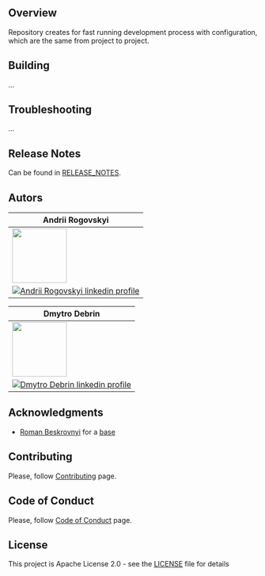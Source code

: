 ## Overview
Repository creates for fast running development process with configuration, which are the same from project to project.

## Building
...

## Troubleshooting
...

## Release Notes
Can be found in [RELEASE_NOTES](RELEASE_NOTES.md).

## Autors

| **Andrii Rogovskyi**      |
| ----------- |
| <img src="https://media-exp1.licdn.com/dms/image/C4E03AQF1ARHm_IRZXA/profile-displayphoto-shrink_800_800/0/1619955291205?e=1655337600&v=beta&t=iT0DjKXZ5T_6Apv2JbSJblOC7JmLVD736h05jWK5z_o" width="110" height="110">     |
| [![Andrii Rogovskyi linkedin profile](https://img.shields.io/badge/LinkedIn-0077B5?style=for-the-badge&logo=linkedin&logoColor=white)](https://www.linkedin.com/in/andrii-rogovskyi/)   |

| **Dmytro Debrin**         |
| ----------- |
| <img src="https://media-exp1.licdn.com/dms/image/C4D03AQHNjhBfpc4eKg/profile-displayphoto-shrink_800_800/0/1649680364761?e=1655337600&v=beta&t=xS9FzK1FSvDAACmP3Zdgi5tv76qj2MIf4DjR5AafruI" width="110" height="110">
| [![Dmytro Debrin linkedin profile](https://img.shields.io/badge/LinkedIn-0077B5?style=for-the-badge&logo=linkedin&logoColor=white)](https://www.linkedin.com/in/dmitry-debrin-a90ba122b)
## Acknowledgments
* [Roman Beskrovnyi](https://github.com/romankh3) for a [base](https://github.com/template-repository/template-repository)

## Contributing
Please, follow [Contributing](CONTRIBUTING.md) page.

## Code of Conduct
Please, follow [Code of Conduct](CODE_OF_CONDUCT.md) page.

## License
This project is Apache License 2.0 - see the [LICENSE](LICENSE) file for details

